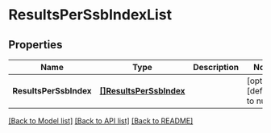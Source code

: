 # ResultsPerSsbIndexList

## Properties
Name | Type | Description | Notes
------------ | ------------- | ------------- | -------------
**ResultsPerSsbIndex** | [**[]ResultsPerSsbIndex**](ResultsPerSsbIndex.md) |  | [optional] [default to null]

[[Back to Model list]](../README.md#documentation-for-models) [[Back to API list]](../README.md#documentation-for-api-endpoints) [[Back to README]](../README.md)


